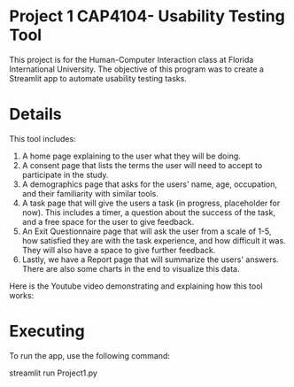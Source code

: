 # Project 1 CAP4104- Usability Testing Tool

This project is for the Human-Computer Interaction class at Florida International University.  The objective of this program was to create a Streamlit app to automate usability testing tasks.  

# Details

This tool includes:
  1. A home page explaining to the user what they will be doing.
  2. A consent page that lists the terms the user will need to accept to participate in the study.
  3. A demographics page that asks for the users' name, age, occupation, and their familiarity with similar tools.
  4. A task page that will give the users a task (in progress, placeholder for now). This includes a timer, a question about the success of the task, and a free space for the user to give feedback.
  5. An Exit Questionnaire page that will ask the user from a scale of 1-5, how satisfied they are with the task experience, and how difficult it was. They will also have a space to give further feedback.
  6. Lastly, we have a Report page that will summarize the users' answers. There are also some charts in the end to visualize this data.

Here is the Youtube video demonstrating and explaining how this tool works:

# Executing
To run the app, use the following command:

streamlit run Project1.py



